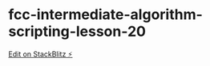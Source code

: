 # fcc-intermediate-algorithm-scripting-lesson-20

[Edit on StackBlitz ⚡️](https://stackblitz.com/edit/js-try534)